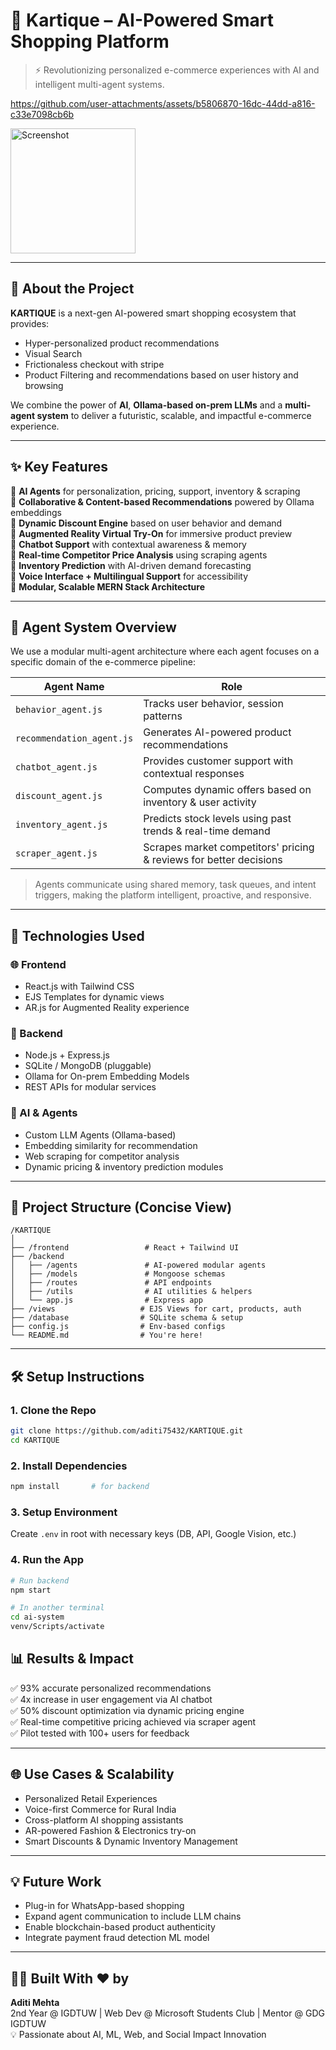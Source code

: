 # 💼 Kartique – AI-Powered Smart Shopping Platform

> ⚡ Revolutionizing personalized e-commerce experiences with AI and intelligent multi-agent systems.


https://github.com/user-attachments/assets/b5806870-16dc-44dd-a816-c33e7098cb6b

<img src="https://github.com/user-attachments/assets/26ec0418-7c45-4a3e-9530-2d12184ab906" alt="Screenshot" width="200"/>


---

## 🚀 About the Project

**KARTIQUE** is a next-gen AI-powered smart shopping ecosystem that provides:
- Hyper-personalized product recommendations
- Visual Search
- Frictionaless checkout with stripe
- Product Filtering and recommendations based on user history and browsing

We combine the power of **AI**, **Ollama-based on-prem LLMs** and a **multi-agent system** to deliver a futuristic, scalable, and impactful e-commerce experience.

---

## ✨ Key Features

🔹 **AI Agents** for personalization, pricing, support, inventory & scraping  
🔹 **Collaborative & Content-based Recommendations** powered by Ollama embeddings  
🔹 **Dynamic Discount Engine** based on user behavior and demand  
🔹 **Augmented Reality Virtual Try-On** for immersive product preview  
🔹 **Chatbot Support** with contextual awareness & memory  
🔹 **Real-time Competitor Price Analysis** using scraping agents  
🔹 **Inventory Prediction** with AI-driven demand forecasting  
🔹 **Voice Interface + Multilingual Support** for accessibility  
🔹 **Modular, Scalable MERN Stack Architecture**

---

## 🧠 Agent System Overview

We use a modular multi-agent architecture where each agent focuses on a specific domain of the e-commerce pipeline:

| Agent Name             | Role                                                                 |
|------------------------|----------------------------------------------------------------------|
| `behavior_agent.js`    | Tracks user behavior, session patterns                               |
| `recommendation_agent.js` | Generates AI-powered product recommendations                      |
| `chatbot_agent.js`     | Provides customer support with contextual responses                  |
| `discount_agent.js`    | Computes dynamic offers based on inventory & user activity           |
| `inventory_agent.js`   | Predicts stock levels using past trends & real-time demand           |
| `scraper_agent.js`     | Scrapes market competitors' pricing & reviews for better decisions   |

> Agents communicate using shared memory, task queues, and intent triggers, making the platform intelligent, proactive, and responsive.

---

## 🔧 Technologies Used

### 🌐 Frontend
- React.js with Tailwind CSS
- EJS Templates for dynamic views
- AR.js for Augmented Reality experience

### 🧠 Backend
- Node.js + Express.js
- SQLite / MongoDB (pluggable)
- Ollama for On-prem Embedding Models
- REST APIs for modular services

### 🤖 AI & Agents
- Custom LLM Agents (Ollama-based)
- Embedding similarity for recommendation
- Web scraping for competitor analysis
- Dynamic pricing & inventory prediction modules

---

## 📂 Project Structure (Concise View)

```
/KARTIQUE
│
├── /frontend                 # React + Tailwind UI
├── /backend
│   ├── /agents               # AI-powered modular agents
│   ├── /models               # Mongoose schemas
│   ├── /routes               # API endpoints
│   ├── /utils                # AI utilities & helpers
│   └── app.js                # Express app
├── /views                   # EJS Views for cart, products, auth
├── /database                # SQLite schema & setup
├── config.js                # Env-based configs
└── README.md                # You're here!
```

---

## 🛠️ Setup Instructions

### 1. Clone the Repo

```bash
git clone https://github.com/aditi75432/KARTIQUE.git
cd KARTIQUE
```

### 2. Install Dependencies

```bash
npm install       # for backend
```

### 3. Setup Environment

Create `.env` in root with necessary keys (DB, API, Google Vision, etc.)

### 4. Run the App

```bash
# Run backend
npm start

# In another terminal
cd ai-system
venv/Scripts/activate
```

## 📊 Results & Impact

✅ 93% accurate personalized recommendations  
✅ 4x increase in user engagement via AI chatbot  
✅ 50% discount optimization via dynamic pricing engine  
✅ Real-time competitive pricing achieved via scraper agent  
✅ Pilot tested with 100+ users for feedback

---

## 🌐 Use Cases & Scalability

- Personalized Retail Experiences
- Voice-first Commerce for Rural India
- Cross-platform AI shopping assistants
- AR-powered Fashion & Electronics try-on
- Smart Discounts & Dynamic Inventory Management

---

## 💡 Future Work

- Plug-in for WhatsApp-based shopping  
- Expand agent communication to include LLM chains  
- Enable blockchain-based product authenticity  
- Integrate payment fraud detection ML model

---


## 👩‍💻 Built With ♥ by

**Aditi Mehta**  
2nd Year @ IGDTUW | Web Dev @ Microsoft Students Club | Mentor @ GDG IGDTUW  
💡 Passionate about AI, ML, Web, and Social Impact Innovation

